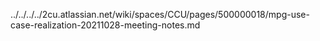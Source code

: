 ../../../../2cu.atlassian.net/wiki/spaces/CCU/pages/500000018/mpg-use-case-realization-20211028-meeting-notes.md